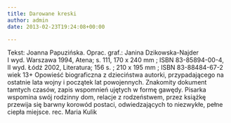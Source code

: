 ```yaml
---
title: Darowane kreski
author: admin
date: 2013-02-23T19:24:08+00:00

---
```


  Tekst: Joanna Papuzińska. Oprac. graf.: Janina Dzikowska-Najder<br /> I wyd. Warszawa 1994, Atena; s. 111, 170 x 240 mm ; ISBN 83-85894-00-4, II wyd. Łódź 2002, Literatura; 156 s. ; 210 x 195 mm ; ISBN 83-88484-67-2<br /> wiek 13+
Opowieść biograficzna z dzieciństwa autorki, przypadającego na ostatnie lata wojny i początek lat powojennych. Znakomity dokument tamtych czasów, zapis wspomnień ujętych w formę gawędy. Pisarka wspomina swój rodzinny dom, relacje z rodzeństwem, przez książkę przewija się barwny korowód postaci, odwiedzających to niezwykłe, pełne ciepła miejsce.
rec. Maria Kulik
